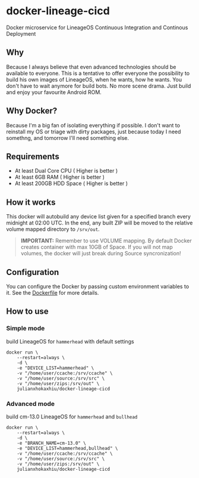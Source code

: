 # docker-lineage-cicd

Docker microservice for LineageOS Continuous Integration and Continous Deployment

## Why

Because I always believe that even advanced technologies should be available to everyone. This is a tentative to offer everyone the possibility to build his own images of LineageOS, when he wants, how he wants. You don't have to wait anymore for build bots. No more scene drama. Just build and enjoy your favourite Android ROM.

## Why Docker?

Because I'm a big fan of isolating everything if possible. I don't want to reinstall my OS or triage with dirty packages, just because today I need somethng, and tomorrow I'll need something else.

## Requirements

- At least Dual Core CPU ( Higher is better )
- At least 6GB RAM ( Higher is better )
- At least 200GB HDD Space ( Higher is better )

## How it works

This docker will autobuild any device list given for a specified branch every midnight at 02:00 UTC. In the end, any built ZIP will be moved to the relative volume mapped directory to `/srv/out`.

> **IMPORTANT:** Remember to use VOLUME mapping. By default Docker creates container with max 10GB of Space. If you will not map volumes, the docker will just break during Source syncronization!

## Configuration

You can configure the Docker by passing custom environment variables to it. See the [Dockerfile](Dockerfile#L11) for more details.

## How to use

### Simple mode
build LineageOS for `hammerhead` with default settings
```
docker run \
    --restart=always \
    -d \
    -e "DEVICE_LIST=hammerhead" \
    -v "/home/user/ccache:/srv/ccache" \
    -v "/home/user/source:/srv/src" \
    -v "/home/user/zips:/srv/out" \
    julianxhokaxhiu/docker-lineage-cicd
```

### Advanced mode
build cm-13.0 LineageOS for `hammerhead` and `bullhead`
```
docker run \
    --restart=always \
    -d \
    -e "BRANCH_NAME=cm-13.0" \
    -e "DEVICE_LIST=hammerhead,bullhead" \
    -v "/home/user/ccache:/srv/ccache" \
    -v "/home/user/source:/srv/src" \
    -v "/home/user/zips:/srv/out" \
    julianxhokaxhiu/docker-lineage-cicd
```